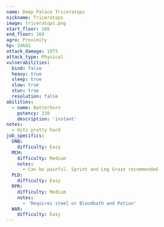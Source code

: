 ```yaml
---
name: Deep Palace Triceratops
nickname: Triceratops
image: triceratops.png
start_floor: 166
end_floor: 169
agro: Proximity
hp: 24681
attack_damage: 1975
attack_type: Physical
vulnerabilities:
  bind: false
  heavy: true
  sleep: true
  slow: true
  stun: true
  resolution: false
abilities:
  - name: Batterhorn
    potency: 130
    description: 'instant'
notes:
  - Hits pretty hard
job_specifics:
  GNB:
    difficulty: Easy
  MCH:
    difficulty: Medium
    notes:
      - Can be painful. Sprint and Leg Graze recommended
  PLD:
    difficulty: Easy
  RPR:
    difficulty: Medium
    notes:
      - 'Requires steel or Bloodbath and Potion'
  WAR:
    difficulty: Easy
---
```

